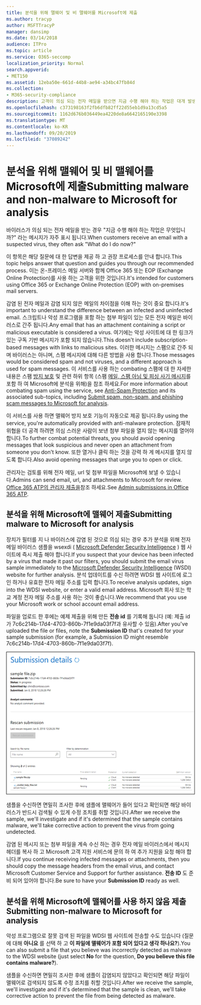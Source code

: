 ```yaml
---
title: 분석을 위해 맬웨어 및 비 맬웨어를 Microsoft에 제출
ms.author: tracyp
author: MSFTTracyP
manager: dansimp
ms.date: 03/14/2018
audience: ITPro
ms.topic: article
ms.service: O365-seccomp
localization_priority: Normal
search.appverid:
- MET150
ms.assetid: 12eba50e-661d-44b8-ae94-a34bc47fb84d
ms.collection:
- M365-security-compliance
description: 고객이 의심 되는 전자 메일을 받으면 지금 수행 해야 하는 작업은 대개 발생 합니다.
ms.openlocfilehash: c373198163f2fb6dfb82ff22d55eb1d9a13cd5a5
ms.sourcegitcommit: 1162d676b036449ea4220de8a6642165190e3398
ms.translationtype: MT
ms.contentlocale: ko-KR
ms.lasthandoff: 09/20/2019
ms.locfileid: "37089242"
---
```

# <a name="submitting-malware-and-non-malware-to-microsoft-for-analysis"></a><span data-ttu-id="9af62-103">분석을 위해 맬웨어 및 비 맬웨어를 Microsoft에 제출</span><span class="sxs-lookup"><span data-stu-id="9af62-103">Submitting malware and non-malware to Microsoft for analysis</span></span>

<span data-ttu-id="9af62-104">바이러스가 의심 되는 전자 메일을 받는 경우 "지금 수행 해야 하는 작업은 무엇입니까?" 라는 메시지가 자주 표시 됩니다.</span><span class="sxs-lookup"><span data-stu-id="9af62-104">When customers receive an email with a suspected virus, they often ask "What do I do now?"</span></span>
  
<span data-ttu-id="9af62-105">이 항목은 해당 질문에 대 한 답변을 제공 하 고 권장 프로세스를 안내 합니다.</span><span class="sxs-lookup"><span data-stu-id="9af62-105">This topic helps answer that question and guides you through our recommended process.</span></span> <span data-ttu-id="9af62-106">이는 온-프레미스 메일 서버와 함께 Office 365 또는 EOP (Exchange Online Protection)를 사용 하는 고객을 위한 것입니다.</span><span class="sxs-lookup"><span data-stu-id="9af62-106">It's intended for customers using Office 365 or Exchange Online Protection (EOP) with on-premises mail servers.</span></span>
  
<span data-ttu-id="9af62-107">감염 된 전자 메일과 감염 되지 않은 메일의 차이점을 이해 하는 것이 중요 합니다.</span><span class="sxs-lookup"><span data-stu-id="9af62-107">It's important to understand the difference between an infected and uninfected email.</span></span> <span data-ttu-id="9af62-108">스크립트나 악성 프로그램을 포함 하는 첨부 파일이 있는 모든 전자 메일은 바이러스로 간주 됩니다.</span><span class="sxs-lookup"><span data-stu-id="9af62-108">Any email that has an attachment containing a script or malicious executable is considered a virus.</span></span> <span data-ttu-id="9af62-109">여기에는 악성 사이트에 대 한 링크가 있는 구독 기반 메시지가 포함 되지 않습니다.</span><span class="sxs-lookup"><span data-stu-id="9af62-109">This doesn't include subscription-based messages with links to malicious sites.</span></span> <span data-ttu-id="9af62-110">이러한 메시지는 스팸으로 간주 되며 바이러스는 아니며, 스팸 메시지에 대해 다른 방법을 사용 합니다.</span><span class="sxs-lookup"><span data-stu-id="9af62-110">Those messages would be considered spam and not viruses, and a different approach is used for spam messages.</span></span> <span data-ttu-id="9af62-111">이 서비스를 사용 하는 combating 스팸에 대 한 자세한 내용은 스팸 [방지 보호](anti-spam-and-anti-malware-protection.md) 및 관련 하위 항목 (스팸 [메일, 스팸 아님 및 피싱 사기 메시지](submit-spam-non-spam-and-phishing-scam-messages-to-microsoft-for-analysis.md)를 포함 하 여 Microsoft에 분석을 위해)을 참조 하세요.</span><span class="sxs-lookup"><span data-stu-id="9af62-111">For more information about combating spam using the service, see [Anti-Spam Protection](anti-spam-and-anti-malware-protection.md) and its associated sub-topics, including [Submit spam, non-spam, and phishing scam messages to Microsoft for analysis](submit-spam-non-spam-and-phishing-scam-messages-to-microsoft-for-analysis.md).</span></span> 
  
<span data-ttu-id="9af62-112">이 서비스를 사용 하면 맬웨어 방지 보호 기능이 자동으로 제공 됩니다.</span><span class="sxs-lookup"><span data-stu-id="9af62-112">By using the service, you're automatically provided with anti-malware protection.</span></span> <span data-ttu-id="9af62-113">잠재적 위협을 더 공격 하려면 의심 스러운 사람이 보낸 첨부 파일을 열지 않는 메시지를 열어야 합니다.</span><span class="sxs-lookup"><span data-stu-id="9af62-113">To further combat potential threats, you should avoid opening messages that look suspicious and never open an attachment from someone you don't know.</span></span> <span data-ttu-id="9af62-114">또한 열거나 클릭 하는 것을 강력 하 게 메시지를 열지 않도록 합니다.</span><span class="sxs-lookup"><span data-stu-id="9af62-114">Also avoid opening messages that urge you to open or click.</span></span>

<span data-ttu-id="9af62-115">관리자는 검토를 위해 전자 메일, url 및 첨부 파일을 Microsoft에 보낼 수 있습니다.</span><span class="sxs-lookup"><span data-stu-id="9af62-115">Admins can send email, url, and attachments to Microsoft for review.</span></span> <span data-ttu-id="9af62-116">[Office 365 ATP의 관리자 제출을](admin-submission.md)참조 하세요.</span><span class="sxs-lookup"><span data-stu-id="9af62-116">See [Admin submissions in Office 365 ATP](admin-submission.md).</span></span>
  
## <a name="submitting-malware-to-microsoft-for-analysis"></a><span data-ttu-id="9af62-117">분석을 위해 Microsoft에 맬웨어 제출</span><span class="sxs-lookup"><span data-stu-id="9af62-117">Submitting malware to Microsoft for analysis</span></span>

<span data-ttu-id="9af62-118">장치가 필터를 지 나 바이러스에 감염 된 것으로 의심 되는 경우 추가 분석을 위해 전자 메일 바이러스 샘플을 wsexdi ( [Microsoft Defender Security Intelligence](https://www.microsoft.com/wdsi/filesubmission) ) 웹 사이트에 즉시 제출 해야 합니다.</span><span class="sxs-lookup"><span data-stu-id="9af62-118">If you suspect that your device has been infected by a virus that made it past our filters, you should submit the email virus sample immediately to the [Microsoft Defender Security Intelligence](https://www.microsoft.com/wdsi/filesubmission) (WSDI) website for further analysis.</span></span> <span data-ttu-id="9af62-119">분석 업데이트를 수신 하려면 WDSI 웹 사이트에 로그인 하거나 유효한 전자 메일 주소를 입력 합니다.</span><span class="sxs-lookup"><span data-stu-id="9af62-119">To receive analysis updates, sign into the WDSI website, or enter a valid email address.</span></span> <span data-ttu-id="9af62-120">Microsoft 회사 또는 학교 계정 전자 메일 주소를 사용 하는 것이 좋습니다.</span><span class="sxs-lookup"><span data-stu-id="9af62-120">We recommend that you use your Microsoft work or school account email address.</span></span> 
  
<span data-ttu-id="9af62-121">파일을 업로드 한 후에는 예제 제출을 위해 만든 **전송 id** 를 기록해 둡니다 (예: 제출 id가 7c6c214b-17d4-4703-860b-7f1e9da03f7f과 유사할 수 있음).</span><span class="sxs-lookup"><span data-stu-id="9af62-121">After you've uploaded the file or files, note the **Submission ID** that's created for your sample submission (for example, a Submission ID might resemble 7c6c214b-17d4-4703-860b-7f1e9da03f7f).</span></span> 
  
![Windows Defender 보안 인텔리전스 웹 사이트의 전송 세부 정보](../media/EOP-Malware-Protection-Center.png)
  
<span data-ttu-id="9af62-123">샘플을 수신하면 면밀히 조사한 후에 샘플에 맬웨어가 들어 있다고 확인되면 해당 바이러스가 반드시 검색될 수 있게 수정 조치를 취할 것입니다.</span><span class="sxs-lookup"><span data-stu-id="9af62-123">After we receive the sample, we'll investigate and if it's determined that the sample contains malware, we'll take corrective action to prevent the virus from going undetected.</span></span>
  
<span data-ttu-id="9af62-124">감염 된 메시지 또는 첨부 파일을 계속 수신 하는 경우 전자 메일 바이러스에서 메시지 헤더를 복사 하 고 Microsoft 고객 지원 서비스에 문의 하 여 추가 지원을 요청 해야 합니다.</span><span class="sxs-lookup"><span data-stu-id="9af62-124">If you continue receiving infected messages or attachments, then you should copy the message headers from the email virus, and contact Microsoft Customer Service and Support for further assistance.</span></span> <span data-ttu-id="9af62-125">**전송 ID** 도 준비 되어 있어야 합니다.</span><span class="sxs-lookup"><span data-stu-id="9af62-125">Be sure to have your **Submission ID** ready as well.</span></span> 
  
## <a name="submitting-non-malware-to-microsoft-for-analysis"></a><span data-ttu-id="9af62-126">분석을 위해 Microsoft에 맬웨어를 사용 하지 않음 제출</span><span class="sxs-lookup"><span data-stu-id="9af62-126">Submitting non-malware to Microsoft for analysis</span></span>

<span data-ttu-id="9af62-127">악성 프로그램으로 잘못 검색 된 파일을 WDSI 웹 사이트에 전송할 수도 있습니다 (질문에 대해 **아니요** 를 선택 하 고 **이 파일에 맬웨어가 포함 되어 있다고 생각 하나요?**).</span><span class="sxs-lookup"><span data-stu-id="9af62-127">You can also submit a file that you believe was incorrectly detected as malware to the WDSI website (just select **No** for the question, **Do you believe this file contains malware?**).</span></span>
  
<span data-ttu-id="9af62-128">샘플을 수신하면 면밀히 조사한 후에 샘플이 감염되지 않았다고 확인되면 해당 파일이 맬웨어로 검색되지 않도록 수정 조치를 취할 것입니다.</span><span class="sxs-lookup"><span data-stu-id="9af62-128">After we receive the sample, we'll investigate and if it's determined that the sample is clean, we'll take corrective action to prevent the file from being detected as malware.</span></span>
  

